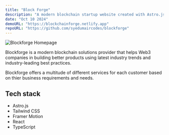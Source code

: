 ```yaml
---
title: "Block Forge"
description: "A modern blockchain startup website created with Astro.js"
date: "Oct 10 2024"
demoURL: "https://blockchainforge.netlify.app"
repoURL: "https://github.com/syedumaircodes/blockforge"
---
```


![Blockforge Homepage](/blockforge.png)

Blockforge is a modern blockchain solutions provider that helps Web3 companies in building better products using latest industry trends and industry-leading best practices.

Blockforge offers a multitude of different services for each customer based on thier business requirements and needs.

## Tech stack

- Astro.js
- Tailwind CSS
- Framer Motion
- React
- TypeScript
